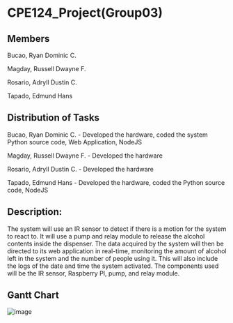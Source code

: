 # CPE124_Project(Group03)

## Members
Bucao, Ryan Dominic C.

Magday, Russell Dwayne F.

Rosario, Adryll Dustin C.

Tapado, Edmund Hans

## Distribution of Tasks
Bucao, Ryan Dominic C. - Developed the hardware, coded the system Python source code, Web Application, NodeJS

Magday, Russell Dwayne F. -  Developed the hardware

Rosario, Adryll Dustin C. -  Developed the hardware

Tapado, Edmund Hans - Developed the hardware, coded the Python source code, NodeJS

## Description:
The system will use an IR sensor to detect if there is a motion for the system to react to. It will use a pump and relay module to release the alcohol contents inside the dispenser. The data acquired by the system will then be directed to its web application in real-time, monitoring the amount of alcohol left in the system and the number of people using it. This will also include the logs of the date and time the system activated. The components used will be the IR sensor, Raspberry PI, pump, and relay module.

## Gantt Chart
![image](https://user-images.githubusercontent.com/69749867/193819929-5e8bcc7d-e0a3-421f-94f9-bdac97487873.png)

